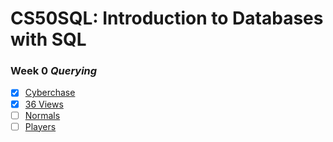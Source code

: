 # CS50SQL: Introduction to Databases with SQL

### Week 0 *Querying*

- [x] [Cyberchase][1]
- [x] [36 Views][2]
- [ ] [Normals][3]
- [ ] [Players][4]

[1]: /pset0/cyberchase/
[2]: /
[3]: /
[4]: /

